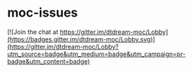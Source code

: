 # moc-issues

[![Join the chat at https://gitter.im/dtdream-moc/Lobby](https://badges.gitter.im/dtdream-moc/Lobby.svg)](https://gitter.im/dtdream-moc/Lobby?utm_source=badge&utm_medium=badge&utm_campaign=pr-badge&utm_content=badge)